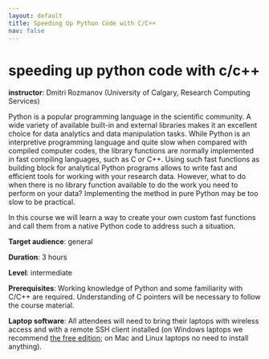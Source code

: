 ```yaml
---
layout: default
title: Speeding Up Python Code with C/C++
nav: false
---
```


# speeding up python code with c/c++

**instructor**: Dmitri Rozmanov (University of Calgary, Research Computing Services)

Python is a popular programming language in the scientific community. A wide
variety of available built-in and external libraries makes it an excellent
choice for data analytics and data manipulation tasks. While Python is an
interpretive programming language and quite slow when compared with compiled
computer codes, the library functions are normally implemented in fast
compiling languages, such as C or C++. Using such fast functions as building
block for analytical Python programs allows to write fast and efficient tools
for working with your research data. However, what to do when there is no
library function available to do the work you need to perform on your data?
Implementing the method in pure Python may be too slow to be practical.

In this course we will learn a way to create your own custom fast functions and
call them from a native Python code to address such a situation.

**Target audience**: general 

<!-- **Course plan**: -->

**Duration**: 3 hours

**Level**: intermediate

**Prerequisites**: Working knowledge of Python and some familiarity with C/C++ are required. Understanding of C pointers will be necessary to follow the course material.


**Laptop software**: All attendees will need to bring their laptops with wireless access and with a
remote SSH client installed (on Windows laptops we recommend <a
href="https://mobaxterm.mobatek.net/download.html" target="_blank">the free edition</a>; on Mac and Linux
laptops no need to install anything).

